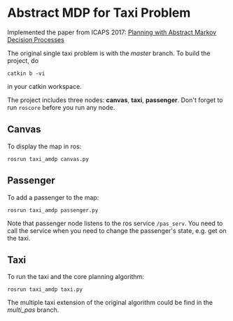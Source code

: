 # Abstract MDP for Taxi Problem
Implemented the paper from ICAPS 2017: [Planning with Abstract Markov Decision Processes](https://pdfs.semanticscholar.org/2fa6/b3f543d9b934069fd2f083535638bbc2486d.pdf)  

The original single taxi problem is with the *master* branch. To build the project, do
```
catkin b -vi
```
in your catkin workspace.

The project includes three nodes: **canvas**, **taxi**, **passenger**. Don't forget to run `roscore` before you run any node.
## Canvas
To display the map in ros:
```
rosrun taxi_amdp canvas.py
```
## Passenger
To add a passenger to the map:
```
rosrun taxi_amdp passenger.py
```
Note that passenger node listens to the ros service `/pas_serv`. You need to call the service when you need to change the passenger's state, e.g. get on the taxi.
## Taxi
To run the taxi and the core planning algorithm:
```
rosrun taxi_amdp taxi.py
```  


The multiple taxi extension of the original algorithm could be find in the *multi_pas* branch. 

